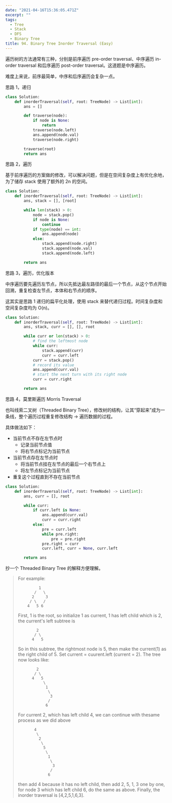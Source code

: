 ```yaml
---
date: "2021-04-16T15:36:05.471Z"
excerpt: ""
tags:
  - Tree
  - Stack
  - DFS
  - Binary Tree
title: 94. Binary Tree Inorder Traversal (Easy)
---
```


遍历树的方法通常有三种，分别是前序遍历 pre-order traversal、中序遍历 in-order traversal 和后序遍历 post-order traversal。这道题是中序遍历。

难度上来说，前序最简单，中序和后序遍历会复杂一点。

思路 1，递归

```python
class Solution:
    def inorderTraversal(self, root: TreeNode) -> List[int]:
        ans = []

        def traverse(node):
            if node is None:
                return
            traverse(node.left)
            ans.append(node.val)
            traverse(node.right)

        traverse(root)
        return ans
```

思路 2，遍历

基于前序遍历的方案做的修改，可以解决问题，但是在空间复杂度上有优化余地，为了储存 stack 使用了额外的 2n 的空间。

```python
class Solution:
    def inorderTraversal(self, root: TreeNode) -> List[int]:
        ans, stack = [], [root]

        while len(stack) > 0:
            node = stack.pop()
            if node is None:
                continue
            if type(node) == int:
                ans.append(node)
            else:
                stack.append(node.right)
                stack.append(node.val)
                stack.append(node.left)

        return ans
```

思路 3，遍历，优化版本

中序遍历要先遍历左节点，所以先抵达最左路径的最后一个节点，从这个节点开始回溯，重复检查左节点，本体和右节点的顺序。

这其实是思路 1 递归的扁平化处理，使用 stack 来替代递归过程。时间复杂度和空间复杂度均为 O(n)。

```python
class Solution:
    def inorderTraversal(self, root: TreeNode) -> List[int]:
        ans, stack, curr = [], [], root

        while curr or len(stack) > 0:
            # find the leftmost node
            while curr:
                stack.append(curr)
                curr = curr.left
            curr = stack.pop()
            # record its value
            ans.append(curr.val)
            # start the next turn with its right node
            curr = curr.right

        return ans
```

思路 4，莫里斯遍历 Morris Traversal

也叫线索二叉树（Threaded Binary Tree），修改树的结构，让其“穿起来”成为一条线，整个遍历过程重复修改结构 -> 遍历数据的过程。

具体做法如下：

- 当前节点不存在左节点时
  - 记录当前节点值
  - 将右节点标记为当前节点
- 当前节点存在左节点时
  - 将当前节点挂在左节点的最后一个右节点上
  - 将左节点标记为当前节点
- 重复这个过程直到不存在当前节点

```python
class Solution:
    def inorderTraversal(self, root: TreeNode) -> List[int]:
        ans, curr = [], root

        while curr:
            if curr.left is None:
                ans.append(curr.val)
                curr = curr.right
            else:
                pre = curr.left
                while pre.right:
                    pre = pre.right
                pre.right = curr
                curr.left, curr = None, curr.left

        return ans
```

抄一个 Threaded Binary Tree 的解释方便理解。

> For example:
>
> ```
>          1
>        /   \
>       2     3
>      / \   /
>     4   5 6
> ```
>
> First, 1 is the root, so initialize 1 as current, 1 has left child which is 2, the current's left subtree is
>
> ```
>         2
>        / \
>       4   5
> ```
>
> So in this subtree, the rightmost node is 5, then make the current(1) as the right child of 5. Set current = cuurent.left (current = 2). The tree now looks like:
>
> ```
>         2
>        / \
>       4   5
>            \
>             1
>              \
>               3
>              /
>             6
> ```
>
> For current 2, which has left child 4, we can continue with thesame process as we did above
>
> ```
>        4
>         \
>          2
>           \
>            5
>             \
>              1
>               \
>                3
>               /
>              6
> ```
>
> then add 4 because it has no left child, then add 2, 5, 1, 3 one by one, for node 3 which has left child 6, do the same as above. Finally, the inorder traversal is [4,2,5,1,6,3].
